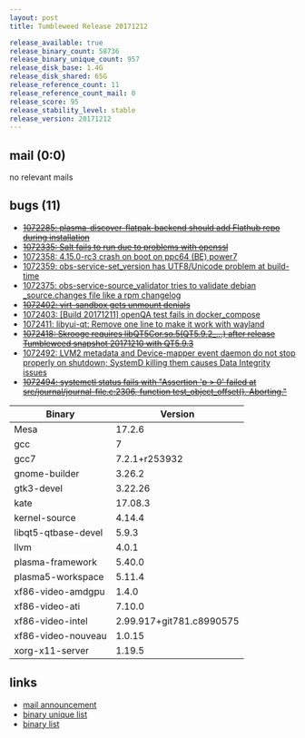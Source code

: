 ```yaml
---
layout: post
title: Tumbleweed Release 20171212

release_available: true
release_binary_count: 58736
release_binary_unique_count: 957
release_disk_base: 1.4G
release_disk_shared: 65G
release_reference_count: 11
release_reference_count_mail: 0
release_score: 95
release_stability_level: stable
release_version: 20171212
---
```


## mail (0:0)

no relevant mails

## bugs (11)

<!--more-->

- ~~[1072285: plasma-discover-flatpak-backend should add Flathub repo during installation](https://bugzilla.opensuse.org/show_bug.cgi?id=1072285)~~
- ~~[1072335: Salt fails to run due to problems with openssl](https://bugzilla.opensuse.org/show_bug.cgi?id=1072335)~~
- [1072358: 4.15.0-rc3 crash on boot on ppc64 (BE) power7](https://bugzilla.opensuse.org/show_bug.cgi?id=1072358)
- [1072359: obs-service-set_version has UTF8/Unicode problem at build-time](https://bugzilla.opensuse.org/show_bug.cgi?id=1072359)
- [1072375: obs-service-source_validator tries to validate debian <package>_source.changes file like a rpm changelog](https://bugzilla.opensuse.org/show_bug.cgi?id=1072375)
- ~~[1072402: virt-sandbox gets unmount denials](https://bugzilla.opensuse.org/show_bug.cgi?id=1072402)~~
- [1072403: [Build 20171211] openQA test fails in docker_compose](https://bugzilla.opensuse.org/show_bug.cgi?id=1072403)
- [1072411: libyui-qt: Remove one line to make it work with wayland](https://bugzilla.opensuse.org/show_bug.cgi?id=1072411)
- ~~[1072418: Skrooge requires libQT5Cor.so.5(QT5.9.2_...) after release Tumbleweed snapshot 20171210 with QT5.9.3](https://bugzilla.opensuse.org/show_bug.cgi?id=1072418)~~
- [1072492: LVM2 metadata and Device-mapper event daemon do not stop properly on shutdown; SystemD killing them causes Data Integrity issues](https://bugzilla.opensuse.org/show_bug.cgi?id=1072492)
- ~~[1072494: systemctl status fails with "Assertion 'p > 0' failed at src/journal/journal-file.c:2306, function test_object_offset(). Aborting."](https://bugzilla.opensuse.org/show_bug.cgi?id=1072494)~~

Binary | Version
--- | ---
Mesa | 17.2.6
gcc | 7
gcc7 | 7.2.1+r253932
gnome-builder | 3.26.2
gtk3-devel | 3.22.26
kate | 17.08.3
kernel-source | 4.14.4
libqt5-qtbase-devel | 5.9.3
llvm | 4.0.1
plasma-framework | 5.40.0
plasma5-workspace | 5.11.4
xf86-video-amdgpu | 1.4.0
xf86-video-ati | 7.10.0
xf86-video-intel | 2.99.917+git781.c8990575
xf86-video-nouveau | 1.0.15
xorg-x11-server | 1.19.5

## links

- [mail announcement](https://lists.opensuse.org/opensuse-factory/2017-12/msg00231.html)
- [binary unique list](http://download.tumbleweed.boombatower.com/20171212/rpm.unique.list)
- [binary list](http://download.tumbleweed.boombatower.com/20171212/rpm.list)
